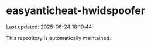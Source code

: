 # easyanticheat-hwidspoofer

Last updated: 2025-06-24 18:10:44

This repository is automatically maintained.
